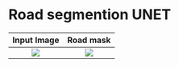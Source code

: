 <h1> Road segmention UNET </h1>

Input Image             |  Road mask
:-------------------------:|:-------------------------:
![](https://i.imgur.com/H8Jjrde.jpeg)  |  ![](https://imgur.com/8KoWbce.jpeg)
